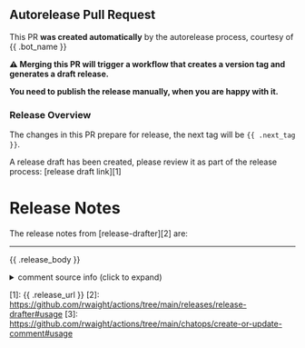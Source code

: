 ## Autorelease Pull Request

This PR **was created automatically** by the autorelease process, courtesy of {{ .bot_name }}

**:warning: Merging this PR will trigger a workflow that creates a version tag and generates a draft release.**

**You need to publish the release manually, when you are happy with it.**

### Release Overview

The changes in this PR prepare for release, the next tag will be `{{ .next_tag }}`.
            
A release draft has been created, please review it as part of the release process: [release draft link][1]

# Release Notes

The release notes from [release-drafter][2] are:

---

{{ .release_body }}


<details><summary>comment source info (click to expand)</summary>

This sentence contains render template variables such as {{ .foo }} and {{ .bar }}.  This comment was created in using [create-or-update-comment][3].

</details>


[1]: {{ .release_url }}
[2]: https://github.com/rwaight/actions/tree/main/releases/release-drafter#usage
[3]: https://github.com/rwaight/actions/tree/main/chatops/create-or-update-comment#usage
